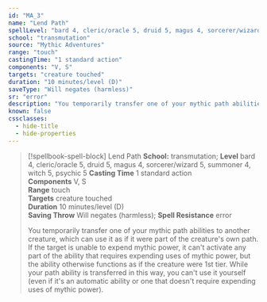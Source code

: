 ```yaml
---
id: "MA_3"
name: "Lend Path"
spellLevel: "bard 4, cleric/oracle 5, druid 5, magus 4, sorcerer/wizard 5, summoner 4, witch 5, psychic 5"
school: "transmutation"
source: "Mythic Adventures"
range: "touch"
castingTime: "1 standard action"
components: "V, S"
targets: "creature touched"
duration: "10 minutes/level (D)"
saveType: "Will negates (harmless)"
sr: "error"
description: "You temporarily transfer one of your mythic path abilities to another creature, which can use it as if it were part of the creature's own path. If the target is unable to expend mythic power, it can't activate any part of the ability that requires expending uses of mythic power, but the ability otherwise functions as if the creature were 1st tier.  While your path ability is transferred in this way, you can't use it yourself (even if it's an automatic ability or one that doesn't require expending uses of mythic power)."
known: false
cssclasses:
  - hide-title
  - hide-properties
---
```


> [!spellbook-spell-block] Lend Path
> **School:** transmutation; **Level** bard 4, cleric/oracle 5, druid 5, magus 4, sorcerer/wizard 5, summoner 4, witch 5, psychic 5
> **Casting Time** 1 standard action  
> **Components** V, S  
> **Range** touch  
> **Targets** creature touched  
> **Duration** 10 minutes/level (D)  
> **Saving Throw** Will negates (harmless); **Spell Resistance** error
> 
> You temporarily transfer one of your mythic path abilities to another creature, which can use it as if it were part of the creature's own path. If the target is unable to expend mythic power, it can't activate any part of the ability that requires expending uses of mythic power, but the ability otherwise functions as if the creature were 1st tier.  While your path ability is transferred in this way, you can't use it yourself (even if it's an automatic ability or one that doesn't require expending uses of mythic power).